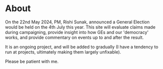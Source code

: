 # About

On the 22nd May 2024, PM, Rishi Sunak, announced a General Election would be held on the 4th July this year. This site will evaluate claims made during campaigning, provide insight into how GEs and our 'democracy' works, and provide commentary on events up to and after the result.

It is an ongoing project, and will be added to gradually (I have a tendency to run at projects, ultimately making them largely unfixable).

Please be patient with me.